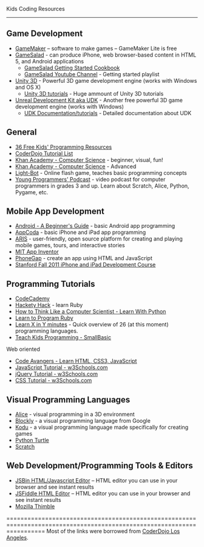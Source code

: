 Kids Coding Resources
*********************

Game Development
----------------

* [GameMaker](http://www.yoyogames.com/gamemaker/studio) – software to make games – GameMaker Lite is free
* [GameSalad](http://gamesalad.com/) - can produce iPhone, web browser-based content in HTML 5, and Android applications
	- [GameSalad Getting Started Cookbook](http://cookbook.gamesalad.com/tutorials/1/parts/1)
	- [GameSalad Youtube Channel](http://www.youtube.com/watch?v=A_99wDneVeg&list=PL3CD2090C0C787E81) - Getting started playlist
* [Unity 3D](http://unity3d.com/) - Powerful 3D game development engine (works with Windows and OS X)
	- [Unity 3D tutorials](http://unity3d.com/learn/tutorials/modules) - Huge ammount of Unity 3D tutorials
* [Unreal Development Kit aka UDK](http://www.unrealengine.com/udk/) - Another free powerful 3D game development engine (works with Windows)
	- [UDK Documentation/tutorials](http://www.unrealengine.com/en/udk/documentation/) - Detailed documentation about UDK


General
-------

* [36 Free Kids' Programming Resources](http://java.dzone.com/news/36-resources-help-you-teach)
* [CoderDojo Tutorial List](http://kata.coderdojo.com/index.php?title=Tutorials)
* [Khan Academy - Computer Science](https://www.khanacademy.org/cs) - beginner, visual, fun!
* [Khan Academy - Computer Science](https://www.khanacademy.org/science/computer-science) - Advanced
* [Light-Bot](http://armorgames.com/play/2205) - Online flash game, teaches basic programming concepts
* [Young Programmers' Podcast](http://young-programmers.blogspot.com/) - video podcast for computer programmers in grades 3 and up. Learn about Scratch, Alice, Python, Pygame, etc.


Mobile App Development
----------------------

* [Android - A Beginner's Guide](http://www.codeproject.com/Articles/102065/Android-A-beginner-s-guide) - basic Android app programming
* [AppCoda](http://www.appcoda.com/tutorials/) - basic iPhone and iPad app programming
* [ARIS](http://arisgames.org/) -  user-friendly, open source platform for creating and playing mobile games, tours, and interactive stories
* [MIT App Inventor](http://appinventor.mit.edu/explore/)
* [PhoneGap](http://phonegap.com/) - create an app using HTML and JavaScript
* [Stanford Fall 2011 iPhone and iPad Development Course](https://itunes.apple.com/itunes-u/ipad-iphone-application-development/id473757255?mt=2)


Programming Tutorials
---------------------

* [CodeCademy](http://www.codecademy.com/)
* [Hackety Hack](http://hackety.com/) - learn Ruby
* [How to Think Like a Computer Scientist - Learn With Python](http://openbookproject.net/thinkcs/python/english2e/)
* [Learn to Program Ruby](http://pine.fm/LearnToProgram/?Chapter=00)
* [Learn X in Y minutes](http://learnxinyminutes.com/) - Quick overview of 26 (at this moment) programming languages.
* [Teach Kids Programming - SmallBasic](http://www.teachingkidsprogramming.org/)

Web oriented

* [Code Avangers - Learn HTML, CSS3, JavaScript](http://www.codeavengers.com/)
* [JavaScript Tutorial - w3Schools.com](http://www.w3schools.com/js/default.asp)
* [jQuery Tutorial - w3Schools.com](http://www.w3schools.com/jquery/default.asp)
* [CSS Tutorial - w3Schools.com](http://www.w3schools.com/css/)


Visual Programming Languages
----------------------------

* [Alice](http://www.alice.org/) - visual programming in a 3D environment
* [Blockly](http://code.google.com/p/blockly/?redir=1) - a visual programming language from Google
* [Kodu](http://research.microsoft.com/en-us/projects/kodu/) - a visual programming language made specifically for creating games
* [Python Turtle](http://pythonturtle.org/)
* [Scratch](http://scratch.mit.edu/)


Web Development/Programming Tools & Editors
-------------------------------------------

* [JSBin HTML/Javascript Editor](http://jsbin.com/welcome/1/edit) – HTML editor you can use in your browser and see instant results
* [JSFiddle HTML Editor](http://jsfiddle.net/) – HTML editor you can use in your browser and see instant results
* [Mozilla Thimble](https://thimble.webmaker.org/en-US/projects/wrangler/edit)


=======================================================================================================================
Most of the links were borrowed from [CoderDojo Los Angeles](http://www.coderdojola.com/coderdojo-la-coding-resources/).